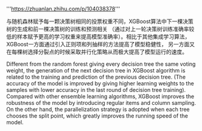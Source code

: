 '''https://zhuanlan.zhihu.com/p/104038378'''

与随机森林赋予每一颗决策树相同的投票权重不同，XGBoost算法中下一棵决策树的生成和前一棵决策树的训练和预测相关
（通过对上一轮决策树训练准确率较低的样本赋予更高的学习权重来提高模型准确率）。相比于其他集成学习算法，XGBoost一方面通过引入正则项和列抽样的方法提高了模型稳健性，
另一方面又在每棵树选择分裂点的时候采取并行化策略从而极大提高了模型运行的速度。

Different from the random forest giving every decision tree the same voting weight, 
the generation of the next decision tree in XGBoost algorithm is related to the training and prediction of the previous decision tree.
(The accuracy of the model is improved by giving higher learning weights to the samples with lower accuracy in the last round of decision tree training). 
Compared with other ensemble learning algorithms, XGBoost improves the robustness of the model by introducing regular items and column sampling.
On the other hand, the parallelization strategy is adopted when each tree chooses the split point, which greatly improves the running speed of the model.
